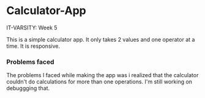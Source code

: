 # Calculator-App
IT-VARSITY: Week 5

This is a simple calculator app. It only takes 2 values and one operator at a time. It is responsive.

### Problems faced
 
 The problems I faced while making the app was i realized that the calculator couldn't do calculations for more than one operations. I'm still working on debuggging that. 